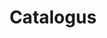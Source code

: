 ---
layout: available
title:  "Catalogus"
header_img: assets/img/games.jpg
permalink: /available
---
